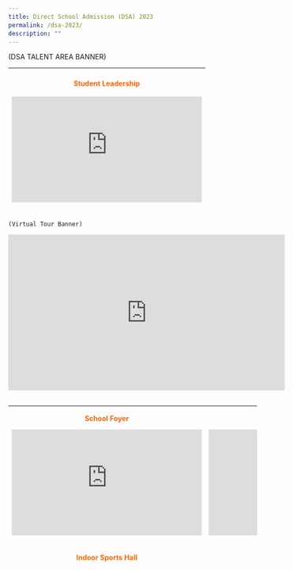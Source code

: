 ```yaml
---
title: Direct School Admission (DSA) 2023
permalink: /dsa-2023/
description: ""
---
```

(DSA TALENT AREA BANNER)


<table width="302" style="height: 293px;">
<tbody>
<tr>
<td style="width: 293.333px; text-align: center;">
<h4><span style="color: #ff6600;"><strong>Student Leadership</strong></span></h4>
<p><span style="color: #ff6600;"><strong><iframe allowfullscreen="allowfullscreen" frameborder="0" height="214" width="385" src="https://www.youtube.com/embed/18PJOpt-bxk" title="YouTube video player"></iframe></strong></span></p>
</td>
</tr>
<tr>
<td style="width: 293.333px; text-align: center;">
<h4><span style="color: #ff6600;"><strong>Basketball</strong></span></h4>
<p><span style="color: #ff6600;"><strong><iframe allowfullscreen="allowfullscreen" frameborder="0" height="214" width="385" src="https://www.youtube.com/embed/pzEQJ0he4TM" title="YouTube video player"></iframe></strong></span></p>
</td>
</tr>
<tr>
<td style="width: 293.333px; text-align: center;">
<h4><span style="color: #ff6600;"><strong>Malay Dance</strong></span></h4>
<p><span style="color: #ff6600;"><strong><iframe allowfullscreen="allowfullscreen" frameborder="0" height="214" width="385" src="https://www.youtube.com/embed/VVhZRpTNxN0" title="YouTube video player"></iframe></strong></span></p>
</td>
</tr>
<tr>
<td style="width: 293.333px; text-align: center;">
<h4><span style="color: #ff6600;"><strong>Badminton</strong></span></h4>
<p><span style="color: #ff6600;"><strong><iframe allowfullscreen="allowfullscreen" frameborder="0" height="214" width="385" src="https://www.youtube.com/embed/VDS5KNyGbaI" title="YouTube video player"></iframe></strong></span></p>
</td>
</tr>
</tbody>
</table>

	
	(Virtual Tour Banner)
	
<iframe allowfullscreen="" allow="accelerometer; autoplay; clipboard-write; encrypted-media; gyroscope; picture-in-picture; web-share" frameborder="0" title="YouTube video player" src="https://www.youtube.com/embed/C4eeYHPCv2A" height="315" width="560"></iframe><table width="302">
<tbody>
	
</tbody></table><table width="514" style="height: 328px;">
<tbody>
<tr>
<td style="width: 250px; text-align: center;">
<p><strong><span style="color: #ff6600;">School Foyer</span></strong></p>
<p><span style="color: #ff6600;"><iframe allowfullscreen="allowfullscreen" frameborder="0" height="214" width="385" src="https://www.youtube.com/embed/B-iEMWrx1EA" class="ive_eobj_left"></iframe></span></p>
</td>
<td style="width: 250px; text-align: center;">
<p><strong><span style="color: #ff6600;">Mural Painting</span></strong></p>
<p><iframe allowfullscreen="allowfullscreen" frameborder="0" height="214" width="385" src="https://www.youtube.com/embed/OmIjS2FfwiQ" class="ive_eobj_right"></iframe></p>
</td>
</tr>
<tr>
<td style="width: 250px; text-align: center;">
<p><strong><span style="color: #ff6600;">Indoor Sports Hall</span></strong></p>
<p><iframe allowfullscreen="allowfullscreen" frameborder="0" height="214" width="385" src="https://www.youtube.com/embed/JdLCGbwGErQ"></iframe></p>
</td>
<td style="width: 250px; text-align: center;">
<p><strong><span style="color: #ff6600;">Library</span></strong></p>
<p><span style="color: #ff6600;"><iframe allowfullscreen="allowfullscreen" frameborder="0" height="214" width="385" src="https://www.youtube.com/embed/fViWbR0oyyQ" class="ive_eobj_right"></iframe></span></p>
</td>
</tr>
<tr>
<td style="width: 250px; text-align: center;">
<p><strong><span style="color: #ff6600;">School Hall</span></strong></p>
<p><span style="color: #ff6600;"><iframe allowfullscreen="allowfullscreen" frameborder="0" height="214" width="385" src="https://www.youtube.com/embed/uyDHfg9Pa6s"></iframe></span></p>
</td>
<td style="width: 250px; text-align: center;">
<p><strong><span style="color: #ff6600;">Heritage Room</span></strong></p>
<p><span style="color: #ff6600;"><iframe allowfullscreen="allowfullscreen" frameborder="0" height="214" width="385" src="https://www.youtube.com/embed/CjBqsFbhyEI" class="ive_eobj_right"></iframe></span></p>
</td>
</tr>
<tr>
<td style="width: 250px; text-align: center;">
<p><strong><span style="color: #ff6600;">Heritage Corridor</span></strong></p>
<p><iframe allowfullscreen="allowfullscreen" frameborder="0" height="214" width="385" src="https://www.youtube.com/embed/wvTeLWNsXto" class="ive_eobj_left"></iframe></p>
</td>
<td style="width: 250px; text-align: center;">
<p><strong><span style="color: #ff6600;">Music Centre</span></strong></p>
<p><span style="color: #ff6600;"><iframe allowfullscreen="allowfullscreen" frameborder="0" height="214" width="385" src="https://www.youtube.com/embed/RHctoVDm7HI" class="ive_eobj_right"></iframe></span></p>
</td>
</tr>
<tr>
<td style="width: 250px; text-align: center;">
<p><strong><span style="color: #ff6600;">Poem Wall</span></strong></p>
<p><span style="color: #ff6600;"><iframe allowfullscreen="allowfullscreen" frameborder="0" height="214" width="385" src="https://www.youtube.com/embed/eOoVCX47Dlc"></iframe></span></p>
</td>
<td style="width: 250px; text-align: center;">
<p><strong><span style="color: #ff6600;">Broadcasting Room</span></strong></p>
<p><span style="color: #ff6600;"><iframe allowfullscreen="allowfullscreen" frameborder="0" height="214" width="385" src="https://www.youtube.com/embed/RYvKuRrg_gk" class="ive_eobj_right"></iframe></span></p>
</td>
</tr>
<tr>
<td style="width: 250px; text-align: center;">
<p><strong><span style="color: #ff6600;">Canteen</span></strong></p>
<p><span style="color: #ff6600;"><iframe allowfullscreen="allowfullscreen" frameborder="0" height="214" width="385" src="https://www.youtube.com/embed/wdLs2bsvtRQ" class="ive_eobj_left"></iframe></span></p>
</td>
<td style="width: 250px; text-align: center;">
<p><strong><span style="color: #ff6600;">Field</span></strong></p>
<p><span style="color: #ff6600;"><iframe allowfullscreen="allowfullscreen" frameborder="0" height="214" width="385" src="https://www.youtube.com/embed/KfXUc8oNk6o" class="ive_eobj_right"></iframe></span></p>
	
![](/images/DSA-westories-at-bbss.png)
	
<div style="text-align: center;">Click on the above banner to know more about life in BBSS.</div>
<p style="text-align: left;"><br />Introduced in 2004, the DSA scheme seeks to promote holistic education and provide students with an opportunity to demonstrate a more diverse range of achievements and talent when seeking admission to a secondary school.<br /><br />At Bukit Batok Secondary School (BBSS), we believe that every child is unique and has innate abilities to be developed. Our school values, mission and vision, represent our collective passion, dreams and aspirations, and guide us in how we work with our parents, community and partners to realise the full potential of our students. We endeavour to build a culture of self-directedness and abundance mentality amongst staff and students. Children are firmly at the heart of our work and we seek to develop the whole child by providing meaningful and connected learning experiences that will allow every BBSSian to develop the right values, competencies and skills to do well in the 21st century.<br /><br /></p>
</td>
</tr>
</tbody>
</table>